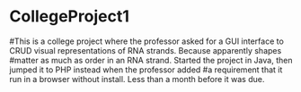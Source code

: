 # CollegeProject1
#This is a college project where the professor asked for a GUI interface to CRUD visual representations of RNA strands. Because apparently shapes 
#matter as much as order in an RNA strand. Started the project in Java, then jumped it to PHP instead when the professor added 
#a requirement that it run in a browser without install. Less than a month before it was due.
